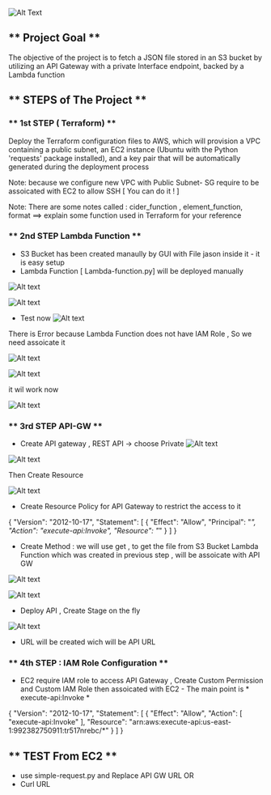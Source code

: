 

![Alt Text](Pic/aws-apigateway-lambda-s3.gif)

## ** Project Goal ** ## 

The objective of the project is to fetch a JSON file stored in an S3 bucket by utilizing an API Gateway with a private Interface endpoint, backed by a Lambda function

## ** STEPS of The Project ** ## 


### ** 1st STEP ( Terraform) ** ###
Deploy the Terraform configuration files to AWS, which will provision a VPC containing a public subnet, an EC2 instance (Ubuntu with the Python 'requests' package installed), and a key pair that will be automatically generated during the deployment process

Note: because we configure new VPC with Public Subnet- SG require to be assoicated with EC2 to allow SSH  [ You can do it ! ]

Note: There are some notes called : cider_function , element_function, format  ==> explain some function used in Terraform for your reference  

### ** 2nd STEP  Lambda Function ** ###

- S3 Bucket has been created manaully by GUI with File jason inside it  - it is easy setup 
- Lambda Function  [ Lambda-function.py] will be deployed manually 

![Alt text](/pic/Lambda-Function-01.png)


![Alt text](/pic/Lambda-Function-02.png)

- Test now 
![Alt text](/pic/Lambda_Function_To_S3_Error.png) 

There is Error because Lambda Function does not have IAM Role , So we need assoicate it 

![Alt text](/pic/Lambda_Function_IAM_ROLE.png) 

![Alt text](/pic/Lambda_Function_IAM_ROLE_Assoicate.png) 

it wil work now 

![Alt text](/pic/Lambda_Fuction_with_IAM_Role.png)



### ** 3rd   STEP  API-GW  ** ###
- Create API gateway , REST API -> choose Private 
![Alt text](/pic/API-GW-1.png) 

![Alt text](/pic/API-GW-Private.png) 

Then Create Resource 

![Alt text](/pic/API-GW-Resource-Creation.png)

- Create Resource Policy for API Gateway to restrict the access to it 


{
    "Version": "2012-10-17",
    "Statement": [
              {
            "Effect": "Allow",
            "Principal": "*",
            "Action": "execute-api:Invoke",
            "Resource": "*"
        }
    ]
}

- Create Method : we will use get , to get the file from S3 Bucket 
  Lambda Function which was created in previous step , will be assoicate with API GW

![Alt text](/pic/API-GW-Method.png)

![Alt text](/pic/API-GW-Lambda-Assoicatation.png) 

- Deploy API , Create Stage on the fly 

![Alt text](/pic/API-GW-Stage.png)

- URL will be created wich will be API URL 


### ** 4th STEP : IAM Role Configuration ** ###
-  EC2 require IAM role to access API Gateway , Create Custom Permission and Custom IAM Role then assoicated with EC2  - The main point is  * execute-api:Invoke *  

{
    "Version": "2012-10-17",
    "Statement": [
        {
            "Effect": "Allow",
            "Action": [
                "execute-api:Invoke"
            ],
            "Resource": "arn:aws:execute-api:us-east-1:992382750911:tr517nrebc/*"
        }
    ]
}

## ** TEST From EC2  ** ##  

- use simple-request.py and Replace API GW URL 
OR
- Curl URL 

